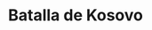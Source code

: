 ﻿---
title: "Batalla de Kosovo"
permalink: periodes_251.html
layout: periode
dataInici: 1448-10-17
dataFi: 1448-10-20
sidebar: periodes
pares:
  - id: 304
    title: "Imperio Otomano"
    dataInici: "(1299)"
    dataFi: "(1923)"

fills:
jocsPrincipals:
jocsEscenaris:
jocsEpoca:
  - title: "Ancient Battles Deluxe Expansion Kit 3: Strange Ordnance"
    bggId: 42337
    escenari: "2nd Kossovo"

jocsEpocaEscenaris:
---
